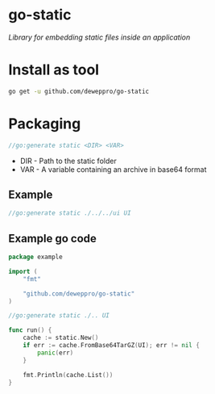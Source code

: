 # go-static

_Library for embedding static files inside an application_

# Install as tool

```bash
go get -u github.com/deweppro/go-static
```

# Packaging

```go
//go:generate static <DIR> <VAR>
```

* DIR - Path to the static folder
* VAR - A variable containing an archive in base64 format

## Example

```go
//go:generate static ./../../ui UI
```

## Example go code

```go
package example

import (
	"fmt"

	"github.com/deweppro/go-static"
)

//go:generate static ./.. UI

func run() {
	cache := static.New()
	if err := cache.FromBase64TarGZ(UI); err != nil {
		panic(err)
	}

	fmt.Println(cache.List())
}
```
